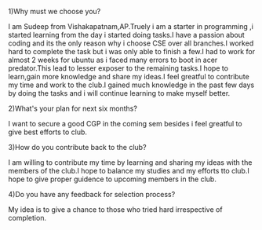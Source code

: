 1)Why must we choose you?

I am Sudeep from Vishakapatnam,AP.Truely i am a starter in programming ,i started learning from the day i started doing tasks.I have a passion about coding and its the only reason why i choose CSE over all branches.I worked hard to complete the task but i was only able to finish a few.I had to work for almost 2 weeks for ubuntu as i faced many errors to boot in acer predator.This lead to lesser exposer to the remaining tasks.I hope to learn,gain more knowledge and share my ideas.I feel greatful to contribute my time and work to the club.I gained much knowledge in the past few days by doing the tasks and i will continue learning to make myself better.  
  
  
2)What's your plan for next six months?

I want to secure a good CGP in the coming sem besides i feel greatful to give best efforts to club.


3)How do you contribute back to the club?

I am willing to contribute my time by learning and sharing my ideas with the members of the club.I hope to balance my studies and my efforts tto club.I hope to give proper guidence to upcoming members in the club. 


4)Do you have any feedback for selection process?

My idea is to give a chance to those who tried hard irrespective of completion.
